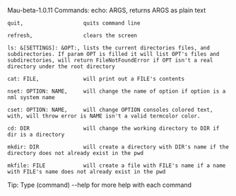 Mau-beta-1.0.11
Commands:
    echo: ARGS,             returns ARGS as plain text

    quit,                   quits command line

    refresh,                clears the screen

    ls: &[SETTINGS]: &OPT:, lists the current directories files, and subdirectories. If param OPT is filled it will list OPT's files and subdirectories, will return FileNotFoundError if OPT isn't a real directory under the root directory

    cat: FILE,              will print out a FILE's contents

    nset: OPTION: NAME,     will change the name of option if option is a nml system name

    cset: OPTION: NAME,     will change OPTION consoles colored text, with, will throw error is NAME isn't a valid termcolor color.

    cd: DIR                 will change the working directory to DIR if dir is a directory

    mkdir: DIR              will create a directory with DIR's name if the directory does not already exist in the pwd

    mkfile: FILE            will create a file with FILE's name if a name with FILE's name does not already exist in the pwd
Tip:
    Type (command) --help for more help with each command
